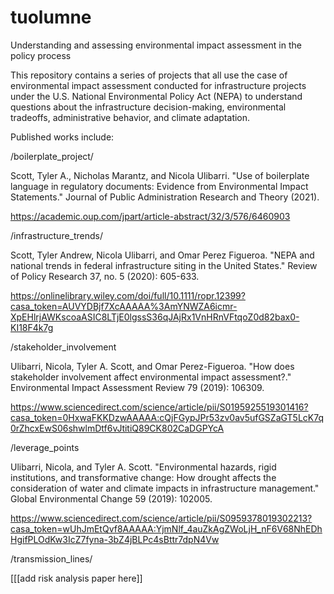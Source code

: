 # tuolumne
Understanding and assessing environmental impact assessment in the policy process

This repository contains a series of projects that all use the case of environmental impact assessment conducted for infrastructure projects under the U.S. National Environmental Policy Act (NEPA) to understand questions about the infrastructure decision-making, environmental tradeoffs, administrative behavior, and climate adaptation.

Published works include:

/boilerplate_project/

Scott, Tyler A., Nicholas Marantz, and Nicola Ulibarri. "Use of boilerplate language in regulatory documents: Evidence from Environmental Impact Statements." Journal of Public Administration Research and Theory (2021).

https://academic.oup.com/jpart/article-abstract/32/3/576/6460903


/infrastructure_trends/

Scott, Tyler Andrew, Nicola Ulibarri, and Omar Perez Figueroa. "NEPA and national trends in federal infrastructure siting in the United States." Review of Policy Research 37, no. 5 (2020): 605-633.

https://onlinelibrary.wiley.com/doi/full/10.1111/ropr.12399?casa_token=AUVYDBjf7XcAAAAA%3AmYNWZA6icmr-XpEHlrjAWKscoaASIC8LTjE0lgssS36qJAjRx1VnHRnVFtqoZ0d82bax0-KI18F4k7g

/stakeholder_involvement

Ulibarri, Nicola, Tyler A. Scott, and Omar Perez-Figueroa. "How does stakeholder involvement affect environmental impact assessment?." Environmental Impact Assessment Review 79 (2019): 106309.

https://www.sciencedirect.com/science/article/pii/S0195925519301416?casa_token=0HxwaFKKDzwAAAAA:cQjFGypJPr53zv0av5ufGSZaGT5LcK7q0rZhcxEwS06shwlmDtf6vJtitiQ89CK802CaDGPYcA

/leverage_points

Ulibarri, Nicola, and Tyler A. Scott. "Environmental hazards, rigid institutions, and transformative change: How drought affects the consideration of water and climate impacts in infrastructure management." Global Environmental Change 59 (2019): 102005.

https://www.sciencedirect.com/science/article/pii/S0959378019302213?casa_token=wUhJmEtQvf8AAAAA:YjmNlf_4auZkAgZWoLjH_nF6V68NhEDhHgifPLOdKw3IcZ7fyna-3bZ4jBLPc4sBttr7dpN4Vw

/transmission_lines/

[[[add risk analysis paper here]]
